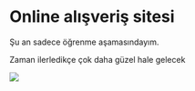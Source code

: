<h1>Online alışveriş sitesi</h1>

<p>Şu an sadece öğrenme aşamasındayım.</p>

<p>Zaman ilerledikçe çok daha güzel hale gelecek</p>

![](ekran.gif)